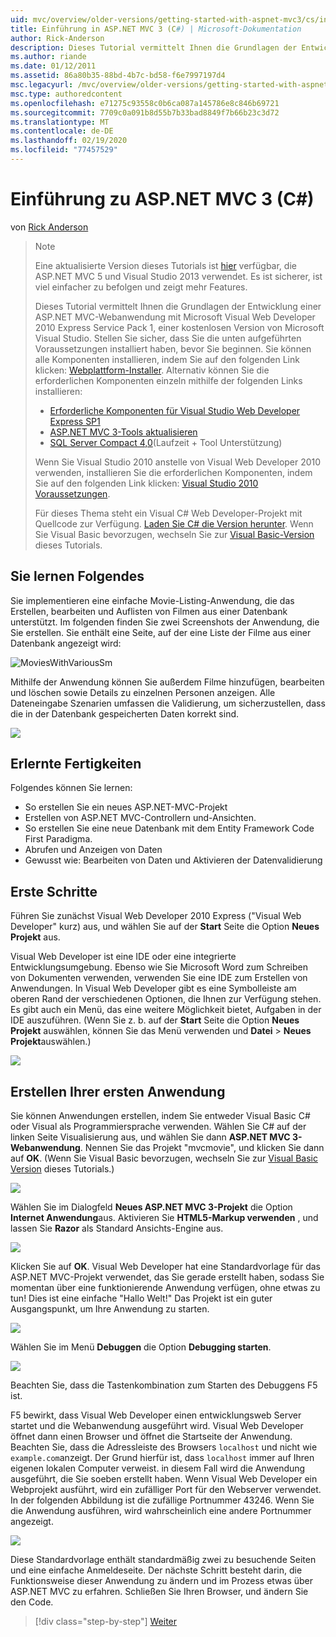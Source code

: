 ```yaml
---
uid: mvc/overview/older-versions/getting-started-with-aspnet-mvc3/cs/intro-to-aspnet-mvc-3
title: Einführung in ASP.NET MVC 3 (C#) | Microsoft-Dokumentation
author: Rick-Anderson
description: Dieses Tutorial vermittelt Ihnen die Grundlagen der Entwicklung einer ASP.NET MVC-Webanwendung mithilfe von Microsoft Visual Web Developer 2010 Express Service Pack 1.
ms.author: riande
ms.date: 01/12/2011
ms.assetid: 86a80b35-88bd-4b7c-bd58-f6e7997197d4
msc.legacyurl: /mvc/overview/older-versions/getting-started-with-aspnet-mvc3/cs/intro-to-aspnet-mvc-3
msc.type: authoredcontent
ms.openlocfilehash: e71275c93558c0b6ca087a145786e8c846b69721
ms.sourcegitcommit: 7709c0a091b8d55b7b33bad8849f7b66b23c3d72
ms.translationtype: MT
ms.contentlocale: de-DE
ms.lasthandoff: 02/19/2020
ms.locfileid: "77457529"
---
```

# <a name="intro-to-aspnet-mvc-3-c"></a>Einführung zu ASP.NET MVC 3 (C#)

von [Rick Anderson](https://twitter.com/RickAndMSFT)

> > [!NOTE]
> > Eine aktualisierte Version dieses Tutorials ist [hier](../../../getting-started/introduction/getting-started.md) verfügbar, die ASP.NET MVC 5 und Visual Studio 2013 verwendet. Es ist sicherer, ist viel einfacher zu befolgen und zeigt mehr Features.
> 
> 
> Dieses Tutorial vermittelt Ihnen die Grundlagen der Entwicklung einer ASP.NET MVC-Webanwendung mit Microsoft Visual Web Developer 2010 Express Service Pack 1, einer kostenlosen Version von Microsoft Visual Studio. Stellen Sie sicher, dass Sie die unten aufgeführten Voraussetzungen installiert haben, bevor Sie beginnen. Sie können alle Komponenten installieren, indem Sie auf den folgenden Link klicken: [Webplattform-Installer](https://www.microsoft.com/web/gallery/install.aspx?appid=VWD2010SP1Pack). Alternativ können Sie die erforderlichen Komponenten einzeln mithilfe der folgenden Links installieren:
> 
> - [Erforderliche Komponenten für Visual Studio Web Developer Express SP1](https://www.microsoft.com/web/gallery/install.aspx?appid=VWD2010SP1Pack)
> - [ASP.NET MVC 3-Tools aktualisieren](https://www.microsoft.com/web/gallery/install.aspx?appsxml=&amp;appid=MVC3)
> - [SQL Server Compact 4,0](https://www.microsoft.com/web/gallery/install.aspx?appid=SQLCE;SQLCEVSTools_4_0)(Laufzeit + Tool Unterstützung)
> 
> Wenn Sie Visual Studio 2010 anstelle von Visual Web Developer 2010 verwenden, installieren Sie die erforderlichen Komponenten, indem Sie auf den folgenden Link klicken: [Visual Studio 2010 Voraussetzungen](https://www.microsoft.com/web/gallery/install.aspx?appsxml=&amp;appid=VS2010SP1Pack).
> 
> Für dieses Thema steht ein Visual C# Web Developer-Projekt mit Quellcode zur Verfügung. [Laden Sie C# die Version herunter](https://code.msdn.microsoft.com/Introduction-to-MVC-3-10d1b098). Wenn Sie Visual Basic bevorzugen, wechseln Sie zur [Visual Basic-Version](../vb/intro-to-aspnet-mvc-3.md) dieses Tutorials.

## <a name="what-youll-build"></a>Sie lernen Folgendes

Sie implementieren eine einfache Movie-Listing-Anwendung, die das Erstellen, bearbeiten und Auflisten von Filmen aus einer Datenbank unterstützt. Im folgenden finden Sie zwei Screenshots der Anwendung, die Sie erstellen. Sie enthält eine Seite, auf der eine Liste der Filme aus einer Datenbank angezeigt wird:

![MoviesWithVariousSm](intro-to-aspnet-mvc-3/_static/image1.png)

Mithilfe der Anwendung können Sie außerdem Filme hinzufügen, bearbeiten und löschen sowie Details zu einzelnen Personen anzeigen. Alle Dateneingabe Szenarien umfassen die Validierung, um sicherzustellen, dass die in der Datenbank gespeicherten Daten korrekt sind.

![](intro-to-aspnet-mvc-3/_static/image2.png)

## <a name="skills-youll-learn"></a>Erlernte Fertigkeiten

Folgendes können Sie lernen:

- So erstellen Sie ein neues ASP.NET-MVC-Projekt
- Erstellen von ASP.NET MVC-Controllern und-Ansichten.
- So erstellen Sie eine neue Datenbank mit dem Entity Framework Code First Paradigma.
- Abrufen und Anzeigen von Daten
- Gewusst wie: Bearbeiten von Daten und Aktivieren der Datenvalidierung

## <a name="getting-started"></a>Erste Schritte

Führen Sie zunächst Visual Web Developer 2010 Express ("Visual Web Developer" kurz) aus, und wählen Sie auf der **Start** Seite die Option **Neues Projekt** aus.

Visual Web Developer ist eine IDE oder eine integrierte Entwicklungsumgebung. Ebenso wie Sie Microsoft Word zum Schreiben von Dokumenten verwenden, verwenden Sie eine IDE zum Erstellen von Anwendungen. In Visual Web Developer gibt es eine Symbolleiste am oberen Rand der verschiedenen Optionen, die Ihnen zur Verfügung stehen. Es gibt auch ein Menü, das eine weitere Möglichkeit bietet, Aufgaben in der IDE auszuführen. (Wenn Sie z. b. auf der **Start** Seite die Option **Neues Projekt** auswählen, können Sie das Menü verwenden und **Datei** &gt; **Neues Projekt**auswählen.)

[![](intro-to-aspnet-mvc-3/_static/image4.png)](intro-to-aspnet-mvc-3/_static/image3.png)

## <a name="creating-your-first-application"></a>Erstellen Ihrer ersten Anwendung

Sie können Anwendungen erstellen, indem Sie entweder Visual Basic C# oder Visual als Programmiersprache verwenden. Wählen Sie C# auf der linken Seite Visualisierung aus, und wählen Sie dann **ASP.NET MVC 3-Webanwendung**. Nennen Sie das Projekt "mvcmovie", und klicken Sie dann auf **OK**. (Wenn Sie Visual Basic bevorzugen, wechseln Sie zur [Visual Basic Version](../vb/intro-to-aspnet-mvc-3.md) dieses Tutorials.)

![](intro-to-aspnet-mvc-3/_static/image5.png)

Wählen Sie im Dialogfeld **Neues ASP.NET MVC 3-Projekt** die Option **Internet Anwendung**aus. Aktivieren Sie **HTML5-Markup verwenden** , und lassen Sie **Razor** als Standard Ansichts-Engine aus.

![](intro-to-aspnet-mvc-3/_static/image6.png)

Klicken Sie auf **OK**. Visual Web Developer hat eine Standardvorlage für das ASP.NET MVC-Projekt verwendet, das Sie gerade erstellt haben, sodass Sie momentan über eine funktionierende Anwendung verfügen, ohne etwas zu tun! Dies ist eine einfache "Hallo Welt!" Das Projekt ist ein guter Ausgangspunkt, um Ihre Anwendung zu starten.

[![](intro-to-aspnet-mvc-3/_static/image8.png)](intro-to-aspnet-mvc-3/_static/image7.png)

Wählen Sie im Menü **Debuggen** die Option **Debugging starten**.

![](intro-to-aspnet-mvc-3/_static/image9.png)

Beachten Sie, dass die Tastenkombination zum Starten des Debuggens F5 ist.

F5 bewirkt, dass Visual Web Developer einen entwicklungsweb Server startet und die Webanwendung ausgeführt wird. Visual Web Developer öffnet dann einen Browser und öffnet die Startseite der Anwendung. Beachten Sie, dass die Adressleiste des Browsers `localhost` und nicht wie `example.com`anzeigt. Der Grund hierfür ist, dass `localhost` immer auf Ihren eigenen lokalen Computer verweist. in diesem Fall wird die Anwendung ausgeführt, die Sie soeben erstellt haben. Wenn Visual Web Developer ein Webprojekt ausführt, wird ein zufälliger Port für den Webserver verwendet. In der folgenden Abbildung ist die zufällige Portnummer 43246. Wenn Sie die Anwendung ausführen, wird wahrscheinlich eine andere Portnummer angezeigt.

![](intro-to-aspnet-mvc-3/_static/image10.png)

Diese Standardvorlage enthält standardmäßig zwei zu besuchende Seiten und eine einfache Anmeldeseite. Der nächste Schritt besteht darin, die Funktionsweise dieser Anwendung zu ändern und im Prozess etwas über ASP.NET MVC zu erfahren. Schließen Sie Ihren Browser, und ändern Sie den Code.

> [!div class="step-by-step"]
> [Weiter](adding-a-controller.md)
